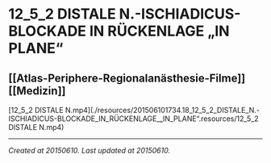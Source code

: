 # 12_5_2 DISTALE N.-ISCHIADICUS-BLOCKADE IN RÜCKENLAGE „IN PLANE“
 [[Atlas-Periphere-Regionalanästhesie-Filme]] [[Medizin]] 
---



[12\_5\_2 DISTALE N.mp4](./resources/201506101734.18_12_5_2_DISTALE_N.-ISCHIADICUS-BLOCKADE_IN_RÜCKENLAGE_„IN_PLANE“.resources/12_5_2 DISTALE N.mp4)

---

_Created at 20150610._
_Last updated at 20150610._



